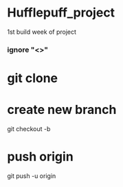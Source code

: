 # Hufflepuff_project
1st build week of project 


### ignore "<>"

# git clone <git address>
# create new branch
git checkout -b <branch name>

# push origin 
git push -u origin <branch name>

